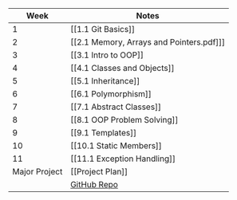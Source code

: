 | Week          | Notes                                                   |
| ------------- | ------------------------------------------------------- |
| 1             | [[1.1 Git Basics]]                                      |
| 2             | [[2.1 Memory, Arrays and Pointers.pdf]]]                |
| 3             | [[3.1 Intro to OOP]]                                    |
| 4             | [[4.1 Classes and Objects]]                             |
| 5             | [[5.1 Inheritance]]                                     |
| 6             | [[6.1 Polymorphism]]                                    |
| 7             | [[7.1 Abstract Classes]]                                |
| 8             | [[8.1 OOP Problem Solving]]                             |
| 9             | [[9.1 Templates]]                                       |
| 10            | [[10.1 Static Members]]                                 |
| 11            | [[11.1 Exception Handling]]                             |
| Major Project | [[Project Plan]]                                        |
|               | [GitHub Repo](https://github.com/santiagosayshey/Rogue) |
